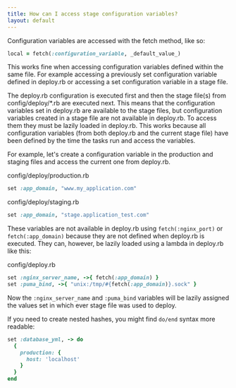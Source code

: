 ```yaml
---
title: How can I access stage configuration variables?
layout: default
---
```


Configuration variables are accessed with the fetch method, like so:

```ruby
local = fetch(:configuration_variable, _default_value_)
```

This works fine when accessing configuration variables defined within the same file.  For example accessing a previously set configuration variable defined in deploy.rb or accessing a set configuration variable in a stage file.

The deploy.rb configuration is executed first and then the stage file(s) from config/deploy/*.rb are executed next.  This means that the configuration variables set in deploy.rb are available to the stage files, but configuration variables created in a stage file are not available in deploy.rb.  To access them they must be lazily loaded in deploy.rb.  This works because all configuration variables (from both deploy.rb and the current stage file) have been defined by the time the tasks run and access the variables.

For example, let's create a configuration variable in the production and staging files and access the current one from deploy.rb.

config/deploy/production.rb

```ruby
set :app_domain, "www.my_application.com"
```

config/deploy/staging.rb

```ruby
set :app_domain, "stage.application_test.com"
```

These variables are not available in deploy.rb using `fetch(:nginx_port)` or `fetch(:app_domain)` because they are not defined when deploy.rb is executed.  They can, however, be lazily loaded using a lambda in deploy.rb like this:

config/deploy.rb

```ruby
set :nginx_server_name, ->{ fetch(:app_domain) }
set :puma_bind, ->{ "unix:/tmp/#{fetch(:app_domain)}.sock" }
```

Now the `:nginx_server_name` and `:puma_bind` variables will be lazily assigned the values set in which ever stage file was used to deploy.

If you need to create nested hashes, you might find `do/end` syntax more readable:

```ruby
set :database_yml, -> do
  {
    production: {
      host: 'localhost'
    }
  }
end
```
